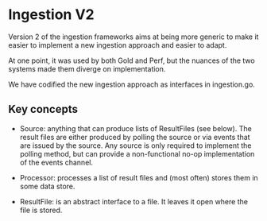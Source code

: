 Ingestion V2
============

Version 2 of the ingestion frameworks aims at being more generic to make it
easier to implement a new ingestion approach and easier to adapt.

At one point, it was used by both Gold and Perf, but the nuances of the two
systems made them diverge on implementation.

We have codified the new ingestion approach as interfaces in ingestion.go.

Key concepts
------------

* Source: anything that can produce lists of ResultFiles (see below).
  The result files are either produced by polling the source or via
  events that are issued by the source. Any source is only required
  to implement the polling method, but can provide a non-functional
  no-op implementation of the events channel.

* Processor: processes a list of result files and (most often) stores them
   in some data store.

* ResultFile: is an abstract interface to a file. It leaves it open where the
  file is stored.
